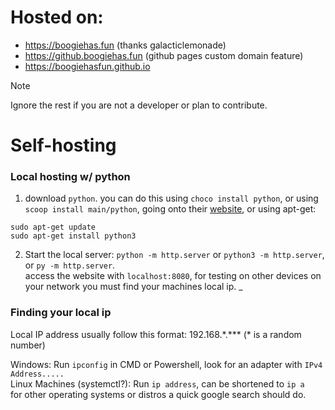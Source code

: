 # Hosted on: 
  - https://boogiehas.fun (thanks galacticlemonade)
  - https://github.boogiehas.fun (github pages custom domain feature)
  - https://boogiehasfun.github.io

> [!NOTE]
> Ignore the rest if you are not a developer or plan to contribute.
# Self-hosting
### Local hosting w/ python
  1. download `python`. you can do this using `choco install python`, or using `scoop install main/python`, going onto their [website](https://www.python.org/downloads/), or using apt-get:
  ```
  sudo apt-get update
  sudo apt-get install python3
  ```
  2. Start the local server: `python -m http.server` or `python3 -m http.server`, or `py -m http.server`.  
  access the website with `localhost:8080`, for testing on other devices on your network you must find your machines local ip.
_
### Finding your local ip
  Local IP address usually follow this format: 192.168.\*.*** (\* is a random number)
  
  Windows: Run `ipconfig` in CMD or Powershell, look for an adapter with `IPv4 Address.....`  
  Linux Machines (systemctl?): Run `ip address`, can be shortened to `ip a`  
  for other operating systems or distros a quick google search should do.  

